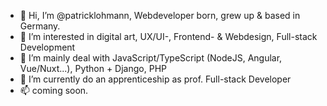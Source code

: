 - 👋 Hi, I’m @patricklohmann, Webdeveloper born, grew up & based in Germany.
- 👀 I’m interested in digital art, UX/UI-, Frontend- & Webdesign, Full-stack Development
- 🌱 I’m mainly deal with JavaScript/TypeScript (NodeJS, Angular, Vue/Nuxt...), Python + Django, PHP 
- 💞️ I’m currently do an apprenticeship as prof. Full-stack Developer
- 📫 coming soon.

<!---
patricklohmann/patricklohmann is a ✨ special ✨ repository because its `README.md` (this file) appears on your GitHub profile.
You can click the Preview link to take a look at your changes.
--->
